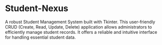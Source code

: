 # Student-Nexus
A robust Student Management System built with Tkinter. This user-friendly CRUD (Create, Read, Update, Delete) application allows administrators to efficiently manage student records. It offers a reliable and intuitive interface for handling essential student data.
